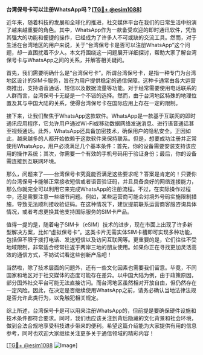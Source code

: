 **台湾保号卡可以注册WhatsApp吗？[[TG💪+ @esim1088](https://t.me/s/esim1088)]**

近年来，随着科技的发展和全球化的推进，社交媒体平台在我们的日常生活中扮演了越来越重要的角色。其中，WhatsApp作为一款备受欢迎的即时通讯软件，凭借其强大的功能和便捷的操作，已经成为了许多人不可或缺的交流工具。然而，对于生活在台湾地区的用户来说，关于“台湾保号卡是否可以注册WhatsApp”这个问题，却一直困扰着不少人。本文将围绕这一问题展开详细探讨，帮助大家了解台湾保号卡与WhatsApp之间的关系，并解答相关疑问。

首先，我们需要明确什么是“台湾保号卡”。所谓台湾保号卡，是指一种专门为台湾地区设计的SIM卡服务，旨在为用户提供稳定的通信保障。这种卡通常由各大运营商推出，支持语音通话、短信以及数据流量等功能。对于经常需要使用电话联系的人群而言，台湾保号卡无疑是一个不错的选择。然而，由于台湾地区特殊的地理位置及其与中国大陆的关系，使得台湾保号卡在国际应用上存在一定的限制。

接下来，让我们聚焦于WhatsApp这款软件。WhatsApp是一款基于互联网的即时通讯应用程序，它允许用户通过Wi-Fi或移动数据网络发送消息、进行语音通话甚至视频通话。此外，WhatsApp还具备加密技术，确保用户的隐私安全。正因如此，越来越多的人都开始依赖于这款软件来保持联系。但是，想要成功注册并正常使用WhatsApp，用户必须满足几个基本条件：首先，你的设备需要安装支持该应用的操作系统；其次，你需要一个有效的手机号码用于验证身份；最后，你的设备需连接到互联网环境。

那么，问题来了——台湾保号卡究竟能否满足这些要求呢？答案是肯定的！只要你的台湾保号卡能够正常接收短信或者语音验证码，并且具备良好的网络连接能力，那么你就完全可以利用它来完成WhatsApp的注册流程。不过，在实际操作过程中，还是需要注意一些细节问题。例如，某些运营商可能会对境外号码实施限制措施，导致无法顺利接收验证码。在这种情况下，建议提前联系运营商客服咨询具体情况，或者考虑更换其他支持国际服务的SIM卡产品。

值得一提的是，随着电子SIM卡（eSIM）技术的进步，现在市面上出现了许多新型解决方案，比如“虚拟保号卡”。这类卡片无需实体SIM卡槽即可实现多种功能，包括但不限于拨打电话、发送短信以及访问互联网等。更重要的是，它们往往不受地域限制，非常适合经常往返于两岸三地的朋友使用。如果你正在寻找更加灵活高效的通信方式，不妨试试看这些创新产品吧！

当然啦，除了技术层面的问题外，还有一些文化因素也需要我们留意。毕竟，不同国家和地区对于社交媒体的态度可能存在差异。以中国大陆为例，由于政策原因，部分国外社交平台可能无法直接访问。而台湾地区虽然相对开放自由，但仍然存在一定风险。因此，在决定是否继续使用WhatsApp之前，请务必确认当地法律法规是否允许此类行为，以免触犯相关规定。

综上所述，台湾保号卡是可以用来注册WhatsApp的，但前提是要确保硬件设施和技术条件都符合要求。同时，我们也应该关注到背后隐藏的文化背景和社会环境，做到合法合规地享受科技进步带来的便利。希望这篇介绍能为大家提供有用的信息参考，同时也欢迎大家继续关注更多关于通信领域的精彩内容！

[[TG💪+ @esim1088](https://t.me/s/esim1088) ![Image](https://i.postimg.cc/4NQfJmqS/Snipaste-2025-05-13-00-14-12.png)]